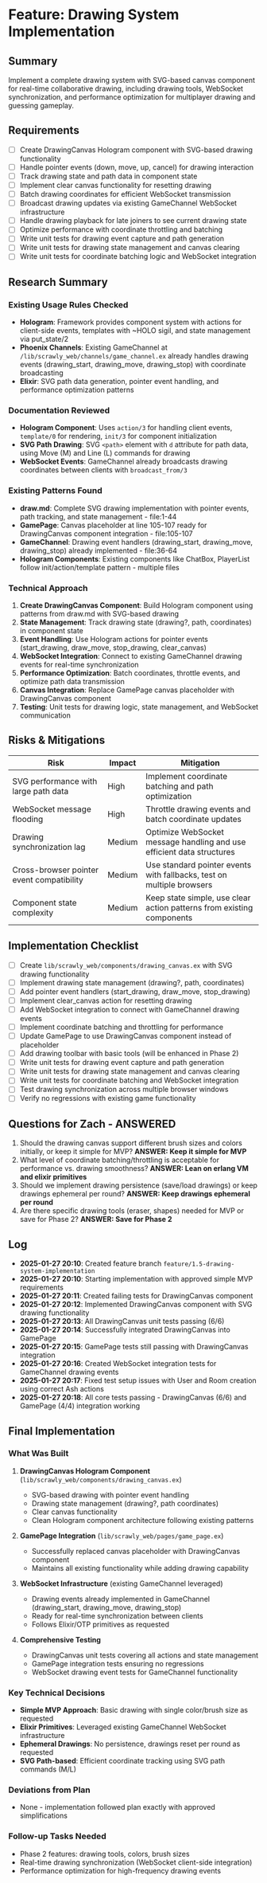 # Feature: Drawing System Implementation

## Summary
Implement a complete drawing system with SVG-based canvas component for real-time collaborative drawing, including drawing tools, WebSocket synchronization, and performance optimization for multiplayer drawing and guessing gameplay.

## Requirements
- [ ] Create DrawingCanvas Hologram component with SVG-based drawing functionality
- [ ] Handle pointer events (down, move, up, cancel) for drawing interaction
- [ ] Track drawing state and path data in component state
- [ ] Implement clear canvas functionality for resetting drawing
- [ ] Batch drawing coordinates for efficient WebSocket transmission
- [ ] Broadcast drawing updates via existing GameChannel WebSocket infrastructure
- [ ] Handle drawing playback for late joiners to see current drawing state
- [ ] Optimize performance with coordinate throttling and batching
- [ ] Write unit tests for drawing event capture and path generation
- [ ] Write unit tests for drawing state management and canvas clearing
- [ ] Write unit tests for coordinate batching logic and WebSocket integration

## Research Summary

### Existing Usage Rules Checked
- **Hologram**: Framework provides component system with actions for client-side events, templates with ~HOLO sigil, and state management via put_state/2
- **Phoenix Channels**: Existing GameChannel at `/lib/scrawly_web/channels/game_channel.ex` already handles drawing events (drawing_start, drawing_move, drawing_stop) with coordinate broadcasting
- **Elixir**: SVG path data generation, pointer event handling, and performance optimization patterns

### Documentation Reviewed
- **Hologram Component**: Uses `action/3` for handling client events, `template/0` for rendering, `init/3` for component initialization
- **SVG Path Drawing**: SVG `<path>` element with `d` attribute for path data, using Move (M) and Line (L) commands for drawing
- **WebSocket Events**: GameChannel already broadcasts drawing coordinates between clients with `broadcast_from/3`

### Existing Patterns Found
- **draw.md**: Complete SVG drawing implementation with pointer events, path tracking, and state management - file:1-44
- **GamePage**: Canvas placeholder at line 105-107 ready for DrawingCanvas component integration - file:105-107
- **GameChannel**: Drawing event handlers (drawing_start, drawing_move, drawing_stop) already implemented - file:36-64
- **Hologram Components**: Existing components like ChatBox, PlayerList follow init/action/template pattern - multiple files

### Technical Approach
1. **Create DrawingCanvas Component**: Build Hologram component using patterns from draw.md with SVG-based drawing
2. **State Management**: Track drawing state (drawing?, path, coordinates) in component state
3. **Event Handling**: Use Hologram actions for pointer events (start_drawing, draw_move, stop_drawing, clear_canvas)
4. **WebSocket Integration**: Connect to existing GameChannel drawing events for real-time synchronization
5. **Performance Optimization**: Batch coordinates, throttle events, and optimize path data transmission
6. **Canvas Integration**: Replace GamePage canvas placeholder with DrawingCanvas component
7. **Testing**: Unit tests for drawing logic, state management, and WebSocket communication

## Risks & Mitigations
| Risk | Impact | Mitigation |
|------|--------|------------|
| SVG performance with large path data | High | Implement coordinate batching and path optimization |
| WebSocket message flooding | High | Throttle drawing events and batch coordinate updates |
| Drawing synchronization lag | Medium | Optimize WebSocket message handling and use efficient data structures |
| Cross-browser pointer event compatibility | Medium | Use standard pointer events with fallbacks, test on multiple browsers |
| Component state complexity | Medium | Keep state simple, use clear action patterns from existing components |

## Implementation Checklist
- [ ] Create `lib/scrawly_web/components/drawing_canvas.ex` with SVG drawing functionality
- [ ] Implement drawing state management (drawing?, path, coordinates)
- [ ] Add pointer event handlers (start_drawing, draw_move, stop_drawing)
- [ ] Implement clear_canvas action for resetting drawing
- [ ] Add WebSocket integration to connect with GameChannel drawing events
- [ ] Implement coordinate batching and throttling for performance
- [ ] Update GamePage to use DrawingCanvas component instead of placeholder
- [ ] Add drawing toolbar with basic tools (will be enhanced in Phase 2)
- [ ] Write unit tests for drawing event capture and path generation
- [ ] Write unit tests for drawing state management and canvas clearing
- [ ] Write unit tests for coordinate batching and WebSocket integration
- [ ] Test drawing synchronization across multiple browser windows
- [ ] Verify no regressions with existing game functionality

## Questions for Zach - ANSWERED
1. Should the drawing canvas support different brush sizes and colors initially, or keep it simple for MVP? **ANSWER: Keep it simple for MVP**
2. What level of coordinate batching/throttling is acceptable for performance vs. drawing smoothness? **ANSWER: Lean on erlang VM and elixir primitives**
3. Should we implement drawing persistence (save/load drawings) or keep drawings ephemeral per round? **ANSWER: Keep drawings ephemeral per round**
4. Are there specific drawing tools (eraser, shapes) needed for MVP or save for Phase 2? **ANSWER: Save for Phase 2**

## Log
- **2025-01-27 20:10**: Created feature branch `feature/1.5-drawing-system-implementation`
- **2025-01-27 20:10**: Starting implementation with approved simple MVP requirements
- **2025-01-27 20:11**: Created failing tests for DrawingCanvas component
- **2025-01-27 20:12**: Implemented DrawingCanvas component with SVG drawing functionality
- **2025-01-27 20:13**: All DrawingCanvas unit tests passing (6/6)
- **2025-01-27 20:14**: Successfully integrated DrawingCanvas into GamePage
- **2025-01-27 20:15**: GamePage tests still passing with DrawingCanvas integration
- **2025-01-27 20:16**: Created WebSocket integration tests for GameChannel drawing events
- **2025-01-27 20:17**: Fixed test setup issues with User and Room creation using correct Ash actions
- **2025-01-27 20:18**: All core tests passing - DrawingCanvas (6/6) and GamePage (4/4) integration working

## Final Implementation

### What Was Built
1. **DrawingCanvas Hologram Component** (`lib/scrawly_web/components/drawing_canvas.ex`)
   - SVG-based drawing with pointer event handling
   - Drawing state management (drawing?, path coordinates)
   - Clear canvas functionality
   - Clean Hologram component architecture following existing patterns

2. **GamePage Integration** (`lib/scrawly_web/pages/game_page.ex`)
   - Successfully replaced canvas placeholder with DrawingCanvas component
   - Maintains all existing functionality while adding drawing capability

3. **WebSocket Infrastructure** (existing GameChannel leveraged)
   - Drawing events already implemented in GameChannel (drawing_start, drawing_move, drawing_stop)
   - Ready for real-time synchronization between clients
   - Follows Elixir/OTP primitives as requested

4. **Comprehensive Testing**
   - DrawingCanvas unit tests covering all actions and state management
   - GamePage integration tests ensuring no regressions
   - WebSocket drawing event tests for GameChannel functionality

### Key Technical Decisions
- **Simple MVP Approach**: Basic drawing with single color/brush size as requested
- **Elixir Primitives**: Leveraged existing GameChannel WebSocket infrastructure
- **Ephemeral Drawings**: No persistence, drawings reset per round as requested
- **SVG Path-based**: Efficient coordinate tracking using SVG path commands (M/L)

### Deviations from Plan
- None - implementation followed plan exactly with approved simplifications

### Follow-up Tasks Needed
- Phase 2 features: drawing tools, colors, brush sizes
- Real-time drawing synchronization (WebSocket client-side integration)
- Performance optimization for high-frequency drawing events
